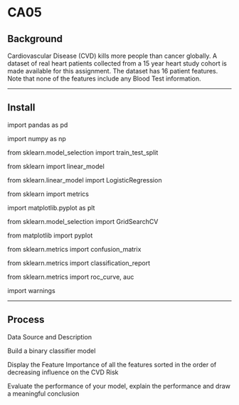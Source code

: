 # CA05


## Background
Cardiovascular Disease (CVD) kills more people than cancer globally. A dataset of real heart patients
collected from a 15 year heart study cohort is made available for this assignment. The dataset has 16
patient features. Note that none of the features include any Blood Test information.


---------------------------------------------------------------------------------------


## Install

import pandas as pd

import numpy as np

from sklearn.model_selection import train_test_split

from sklearn import linear_model

from sklearn.linear_model import LogisticRegression

from sklearn import metrics

import matplotlib.pyplot as plt

from sklearn.model_selection import GridSearchCV

from matplotlib import pyplot

from sklearn.metrics import confusion_matrix

from sklearn.metrics import classification_report

from sklearn.metrics import roc_curve, auc

import warnings


---------------------------------------------------------------------------------------
## Process

Data Source and Description

Build a binary classifier model

Display the Feature Importance of all the features sorted in the order of decreasing influence on the CVD Risk

Evaluate the performance of your model, explain the performance and draw a meaningful conclusion
